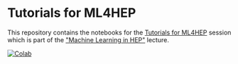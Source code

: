 # Tutorials for ML4HEP

This repository contains the notebooks for the
[Tutorials for ML4HEP](https://gitlab.com/hepcedar/mcnet-schools/zakopane-2022) session which is part of the
["Machine Learning in HEP"](https://indico.cern.ch/event/1104027/) lecture.
 
[![Colab](https://colab.research.google.com/assets/colab-badge.svg)](https://colab.research.google.com/github/ramonpeter/ML4HEP-Tutorial)
